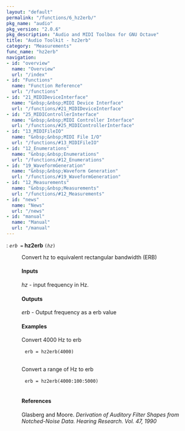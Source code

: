 ```yaml
---
layout: "default"
permalink: "/functions/6_hz2erb/"
pkg_name: "audio"
pkg_version: "2.0.6"
pkg_description: "Audio and MIDI Toolbox for GNU Octave"
title: "Audio Toolkit - hz2erb"
category: "Measurements"
func_name: "hz2erb"
navigation:
- id: "overview"
  name: "Overview"
  url: "/index"
- id: "Functions"
  name: "Function Reference"
  url: "/functions"
- id: "21_MIDIDeviceInterface"
  name: "&nbsp;&nbsp;MIDI Device Interface"
  url: "/functions/#21_MIDIDeviceInterface"
- id: "25_MIDIControllerInterface"
  name: "&nbsp;&nbsp;MIDI Controller Interface"
  url: "/functions/#25_MIDIControllerInterface"
- id: "13_MIDIFileIO"
  name: "&nbsp;&nbsp;MIDI File I/O"
  url: "/functions/#13_MIDIFileIO"
- id: "12_Enumerations"
  name: "&nbsp;&nbsp;Enumerations"
  url: "/functions/#12_Enumerations"
- id: "19_WaveformGeneration"
  name: "&nbsp;&nbsp;Waveform Generation"
  url: "/functions/#19_WaveformGeneration"
- id: "12_Measurements"
  name: "&nbsp;&nbsp;Measurements"
  url: "/functions/#12_Measurements"
- id: "news"
  name: "News"
  url: "/news"
- id: "manual"
  name: "Manual"
  url: "/manual"
---
```

<dl class="first-deftypefn">
<dt class="deftypefn" id="index-hz2erb"><span class="category-def">: </span><span><code class="def-type"><var class="var">erb</var> =</code> <strong class="def-name">hz2erb</strong> <code class="def-code-arguments">(<var class="var">hz</var>)</code><a class="copiable-link" href='#index-hz2erb'></a></span></dt>
<dd><p>Convert hz to equivalent rectangular bandwidth (ERB)
</p>
<h4 class="subsubheading" id="Inputs">Inputs</h4>
<p><var class="var">hz</var> - input frequency in Hz.
</p>
<h4 class="subsubheading" id="Outputs">Outputs</h4>
<p><var class="var">erb</var> - Output frequency as a erb value
</p>
<h4 class="subsubheading" id="Examples">Examples</h4>
<p>Convert 4000 Hz to erb
 </p><div class="example">
<pre class="example-preformatted"> <code class="code">erb = hz2erb(4000)</code>
 </pre></div>

<p>Convert a range of Hz to erb
 </p><div class="example">
<pre class="example-preformatted"> <code class="code">erb = hz2erb(4000:100:5000)</code>
 </pre></div>

<h4 class="subsubheading" id="References">References</h4>
<p>Glasberg and Moore. <cite class="cite">Derivation of Auditory Filter Shapes from Notched-Noise Data.
 Hearing Research. Vol. 47, 1990</cite>
</p>
</dd></dl>